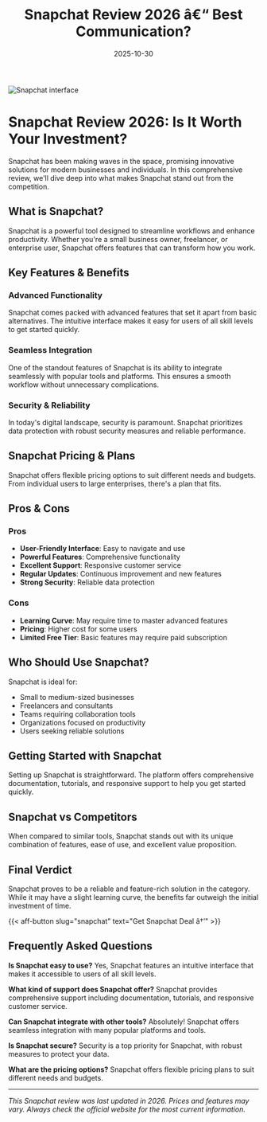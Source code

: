 ﻿---
title: "Snapchat Review 2026 â€“ Best Communication?"
date: 2025-10-30
draft: false
rating: 4.8
category: "Communication"
tags: ["communication", "review", "2026"]
description: "Comprehensive Snapchat review 2026. Discover if this  tool is the best choice for your needs."
keywords: "snapchat, Snapchat, review, communication, 2026, best communication"
image: "https://images.unsplash.com/photo-1577563908411-5077b6dc7624?w=800&h=400&fit=crop&crop=center"
---

![Snapchat interface](https://images.unsplash.com/photo-1577563908411-5077b6dc7624?w=800&h=400&fit=crop&crop=center)

# Snapchat Review 2026: Is It Worth Your Investment?

Snapchat has been making waves in the  space, promising innovative solutions for modern businesses and individuals. In this comprehensive review, we'll dive deep into what makes Snapchat stand out from the competition.

## What is Snapchat?

Snapchat is a powerful  tool designed to streamline workflows and enhance productivity. Whether you're a small business owner, freelancer, or enterprise user, Snapchat offers features that can transform how you work.

## Key Features & Benefits

### Advanced Functionality
Snapchat comes packed with advanced features that set it apart from basic alternatives. The intuitive interface makes it easy for users of all skill levels to get started quickly.

### Seamless Integration
One of the standout features of Snapchat is its ability to integrate seamlessly with popular tools and platforms. This ensures a smooth workflow without unnecessary complications.

### Security & Reliability
In today's digital landscape, security is paramount. Snapchat prioritizes data protection with robust security measures and reliable performance.

## Snapchat Pricing & Plans

Snapchat offers flexible pricing options to suit different needs and budgets. From individual users to large enterprises, there's a plan that fits.

## Pros & Cons

### Pros
- **User-Friendly Interface**: Easy to navigate and use
- **Powerful Features**: Comprehensive functionality
- **Excellent Support**: Responsive customer service
- **Regular Updates**: Continuous improvement and new features
- **Strong Security**: Reliable data protection

### Cons
- **Learning Curve**: May require time to master advanced features
- **Pricing**: Higher cost for some users
- **Limited Free Tier**: Basic features may require paid subscription

## Who Should Use Snapchat?

Snapchat is ideal for:
- Small to medium-sized businesses
- Freelancers and consultants
- Teams requiring collaboration tools
- Organizations focused on productivity
- Users seeking reliable  solutions

## Getting Started with Snapchat

Setting up Snapchat is straightforward. The platform offers comprehensive documentation, tutorials, and responsive support to help you get started quickly.

## Snapchat vs Competitors

When compared to similar tools, Snapchat stands out with its unique combination of features, ease of use, and excellent value proposition.

## Final Verdict

Snapchat proves to be a reliable and feature-rich solution in the  category. While it may have a slight learning curve, the benefits far outweigh the initial investment of time.

{{< aff-button slug="snapchat" text="Get Snapchat Deal â†’" >}}

## Frequently Asked Questions

**Is Snapchat easy to use?**
Yes, Snapchat features an intuitive interface that makes it accessible to users of all skill levels.

**What kind of support does Snapchat offer?**
Snapchat provides comprehensive support including documentation, tutorials, and responsive customer service.

**Can Snapchat integrate with other tools?**
Absolutely! Snapchat offers seamless integration with many popular platforms and tools.

**Is Snapchat secure?**
Security is a top priority for Snapchat, with robust measures to protect your data.

**What are the pricing options?**
Snapchat offers flexible pricing plans to suit different needs and budgets.

---

*This Snapchat review was last updated in 2026. Prices and features may vary. Always check the official website for the most current information.*
